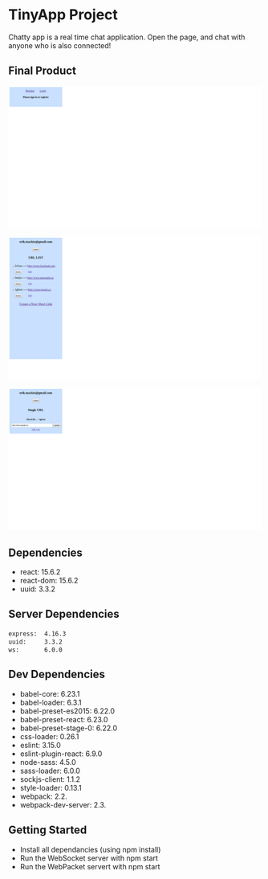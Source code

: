 # TinyApp Project

Chatty app is a real time chat application. Open the page, and chat with anyone who is also connected!

## Final Product


!["Landing Page for user login and Registration"](https://github.com/erik-mackie/TinyApp/blob/master/docs/landing.png?raw=true)

!["Populated Urls list, with controls"](https://github.com/erik-mackie/TinyApp/blob/master/docs/urls_list.png?raw=true)

!["Edit urls page"](https://github.com/erik-mackie/TinyApp/blob/master/docs/url_edit.png?raw=true)

## Dependencies

  - react:      15.6.2
  - react-dom:  15.6.2
  - uuid:       3.3.2


## Server Dependencies

    express:  4.16.3
    uuid:     3.3.2
    ws:       6.0.0

## Dev Dependencies

- babel-core: 6.23.1
- babel-loader: 6.3.1
- babel-preset-es2015:   6.22.0
- babel-preset-react:    6.23.0
- babel-preset-stage-0:  6.22.0
- css-loader:            0.26.1
- eslint:                3.15.0
- eslint-plugin-react:   6.9.0
- node-sass:             4.5.0
- sass-loader:           6.0.0
- sockjs-client:         1.1.2
- style-loader: 0.13.1
- webpack: 2.2.
- webpack-dev-server: 2.3.


## Getting Started

- Install all dependancies (using npm install)
- Run the WebSocket server with npm start
- Run the WebPacket servert with npm start



